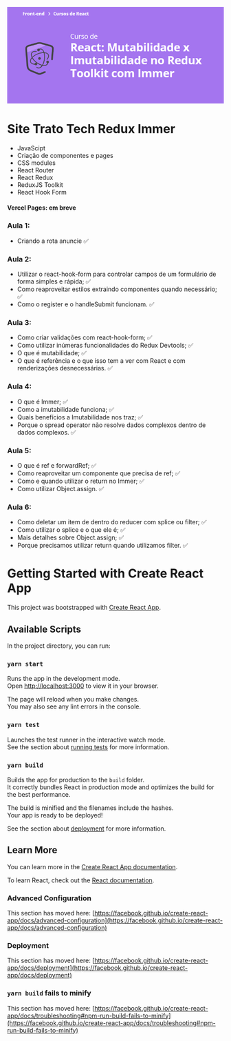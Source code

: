 ![React: Mutabilidade x Imutabilidade no Redux Toolkit com Immer](curso.png)

# Site Trato Tech Redux Immer
- JavaScipt
- Criação de componentes e pages
- CSS modules
- React Router
- React Redux
- ReduxJS Toolkit
- React Hook Form

#### Vercel Pages: em breve

### Aula 1:
- Criando a rota anuncie :white_check_mark:
### Aula 2:
- Utilizar o react-hook-form para controlar campos de um formulário de forma simples e rápida; :white_check_mark:
- Como reaproveitar estilos extraindo componentes quando necessário; :white_check_mark:
- Como o register e o handleSubmit funcionam. :white_check_mark:
### Aula 3:
- Como criar validações com react-hook-form; :white_check_mark:
- Como utilizar inúmeras funcionalidades do Redux Devtools; :white_check_mark:
- O que é mutabilidade; :white_check_mark:
- O que é referência e o que isso tem a ver com React e com renderizações desnecessárias. :white_check_mark:
### Aula 4:
- O que é Immer; :white_check_mark:
- Como a imutabilidade funciona; :white_check_mark:
- Quais benefícios a Imutabilidade nos traz; :white_check_mark:
- Porque o spread operator não resolve dados complexos dentro de dados complexos. :white_check_mark:
### Aula 5:
- O que é ref e forwardRef; :white_check_mark:
- Como reaproveitar um componente que precisa de ref; :white_check_mark:
- Como e quando utilizar o return no Immer; :white_check_mark:
- Como utilizar Object.assign. :white_check_mark:
### Aula 6:
- Como deletar um item de dentro do reducer com splice ou filter; :white_check_mark:
- Como utilizar o splice e o que ele é; :white_check_mark:
- Mais detalhes sobre Object.assign; :white_check_mark:
- Porque precisamos utilizar return quando utilizamos filter. :white_check_mark:

# Getting Started with Create React App

This project was bootstrapped with [Create React App](https://github.com/facebook/create-react-app).

## Available Scripts

In the project directory, you can run:

### `yarn start`

Runs the app in the development mode.\
Open [http://localhost:3000](http://localhost:3000) to view it in your browser.

The page will reload when you make changes.\
You may also see any lint errors in the console.

### `yarn test`

Launches the test runner in the interactive watch mode.\
See the section about [running tests](https://facebook.github.io/create-react-app/docs/running-tests) for more information.

### `yarn build`

Builds the app for production to the `build` folder.\
It correctly bundles React in production mode and optimizes the build for the best performance.

The build is minified and the filenames include the hashes.\
Your app is ready to be deployed!

See the section about [deployment](https://facebook.github.io/create-react-app/docs/deployment) for more information.

## Learn More

You can learn more in the [Create React App documentation](https://facebook.github.io/create-react-app/docs/getting-started).

To learn React, check out the [React documentation](https://reactjs.org/).

### Advanced Configuration

This section has moved here: [https://facebook.github.io/create-react-app/docs/advanced-configuration](https://facebook.github.io/create-react-app/docs/advanced-configuration)

### Deployment

This section has moved here: [https://facebook.github.io/create-react-app/docs/deployment](https://facebook.github.io/create-react-app/docs/deployment)

### `yarn build` fails to minify

This section has moved here: [https://facebook.github.io/create-react-app/docs/troubleshooting#npm-run-build-fails-to-minify](https://facebook.github.io/create-react-app/docs/troubleshooting#npm-run-build-fails-to-minify)
